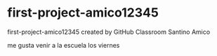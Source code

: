 # first-project-amico12345
first-project-amico12345 created by GitHub Classroom
Santino Amico

me gusta venir a la escuela los viernes